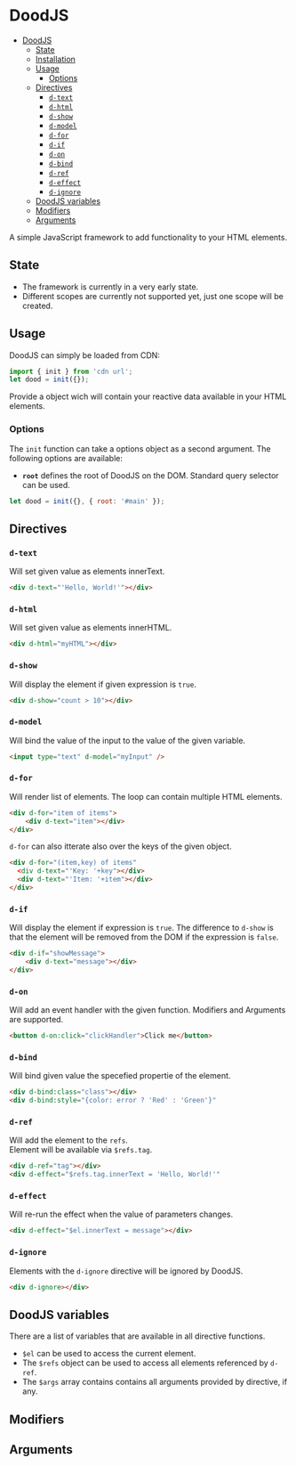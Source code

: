 # DoodJS

<!--toc:start-->

- [DoodJS](#doodjs)
  - [State](#state)
  - [Installation](#installation)
  - [Usage](#usage)
    - [Options](#options)
  - [Directives](#directives)
    - [`d-text`](#d-text)
    - [`d-html`](#d-html)
    - [`d-show`](#d-show)
    - [`d-model`](#d-model)
    - [`d-for`](#d-for)
    - [`d-if`](#d-if)
    - [`d-on`](#d-on)
    - [`d-bind`](#d-bind)
    - [`d-ref`](#d-ref)
    - [`d-effect`](#d-effect)
    - [`d-ignore`](#d-ignore)
  - [DoodJS variables](#doodjs-variables)
  - [Modifiers](#modifiers)
  - [Arguments](#arguments)
  <!--toc:end-->

A simple JavaScript framework to add functionality to your HTML elements.

## State

- The framework is currently in a very early state.
- Different scopes are currently not supported yet, just one scope will be created.

## Usage

DoodJS can simply be loaded from CDN:

```javascript
import { init } from 'cdn url';
let dood = init({});
```

Provide a object wich will contain your reactive data available in your HTML elements.

### Options

The `init` function can take a options object as a second argument.
The following options are available:

- **`root`** defines the root of DoodJS on the DOM. Standard query selector can be used.

```javascript
let dood = init({}, { root: '#main' });
```

## Directives

### `d-text`

Will set given value as elements innerText.

```html
<div d-text="'Hello, World!'"></div>
```

### `d-html`

Will set given value as elements innerHTML.

```html
<div d-html="myHTML"></div>
```

### `d-show`

Will display the element if given expression is `true`.

```html
<div d-show="count > 10"></div>
```

### `d-model`

Will bind the value of the input to the value of the given variable.

```html
<input type="text" d-model="myInput" />
```

### `d-for`

Will render list of elements. The loop can contain multiple HTML elements.

```html
<div d-for="item of items">
	<div d-text="item"></div>
</div>
```

`d-for` can also itterate also over the keys of the given object.

```html
<div d-for="(item,key) of items"
  <div d-text="'Key: '+key"></div>
  <div d-text="'Item: '+item"></div>
</div>
```

### `d-if`

Will display the element if expression is `true`.
The difference to `d-show` is that the element will be removed from the DOM if the expression is `false`.

```html
<div d-if="showMessage">
	<div d-text="message"></div>
</div>
```

### `d-on`

Will add an event handler with the given function.
Modifiers and Arguments are supported.

```html
<button d-on:click="clickHandler">Click me</button>
```

### `d-bind`

Will bind given value the specefied propertie of the element.

```html
<div d-bind:class="class"></div>
<div d-bind:style="{color: error ? 'Red' : 'Green'}"
```

### `d-ref`

Will add the element to the `refs`.\
Element will be available via `$refs.tag`.

```html
<div d-ref="tag"></div>
<div d-effect="$refs.tag.innerText = 'Hello, World!'"
```

### `d-effect`

Will re-run the effect when the value of parameters changes.

```html
<div d-effect="$el.innerText = message"></div>
```

### `d-ignore`

Elements with the `d-ignore` directive will be ignored by DoodJS.

```html
<div d-ignore></div>
```

## DoodJS variables

There are a list of variables that are available in all directive functions.

- `$el` can be used to access the current element.
- The `$refs` object can be used to access all elements referenced by `d-ref`.
- The `$args` array contains contains all arguments provided by directive, if any.

## Modifiers

## Arguments
